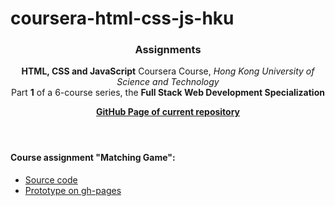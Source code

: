 # coursera-html-css-js-hku
<header>
  <h3>Assignments</h3>
  <p><strong>HTML, CSS and JavaScript</strong> Coursera Course, <I>Hong Kong University of Science and Technology</I><br>
  Part <strong>1</strong> of a 6-course series, the <strong>Full Stack Web Development Specialization</strong></p>
  <p><a href="http://veravasileva.github.io/coursera-html-css-js-hku/"><strong>GitHub Page of current repository</strong></a></p>
</header>

<div>
  <section>
    <h4><strong>Course assignment "Matching Game":</strong></h4>
    <div>
      <ul>
        <li><a href="https://github.com/VeraVasileva/coursera-html-css-js-hku/tree/gh-pages/matching_game">Source code</a>
        <li><a href="http://veravasileva.github.io/coursera-html-css-js-hku/matching_game/">Prototype on gh-pages</a>
      </ul>
    </div>
  </section>
</div>
    

